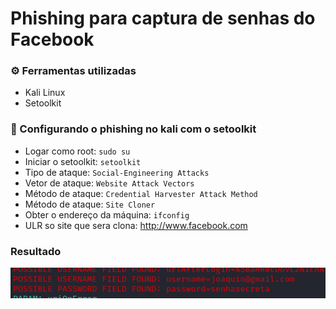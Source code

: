 
# Phishing para captura de senhas do Facebook

### ⚙️ Ferramentas utilizadas
- Kali Linux
- Setoolkit

### 🔧 Configurando o phishing no kali com o setoolkit
- Logar como root: ``` sudo su ```
- Iniciar o setoolkit: ``` setoolkit ```
- Tipo de ataque: ``` Social-Engineering Attacks ```
- Vetor de ataque: ``` Website Attack Vectors ```
- Método de ataque: ``` Credential Harvester Attack Method ```
- Método de ataque: ``` Site Cloner ```
- Obter o endereço da máquina: ``` ifconfig ```
- ULR so site que sera clona: http://www.facebook.com

### Resultado

![Alt text](./password.png "Email e senha")